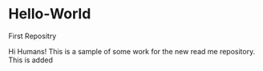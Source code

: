 # Hello-World
First Repositry

Hi Humans!  This is a sample of some work for the new read me repository.
This is added 
